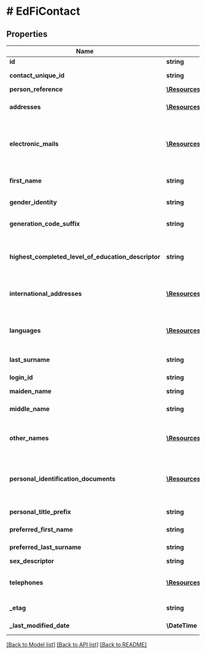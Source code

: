 # # EdFiContact

## Properties

Name | Type | Description | Notes
------------ | ------------- | ------------- | -------------
**id** | **string** |  | [optional]
**contact_unique_id** | **string** | A unique alphanumeric code assigned to a contact. |
**person_reference** | [**\Resources\Model\EdFiPersonReference**](EdFiPersonReference.md) |  | [optional]
**addresses** | [**\Resources\Model\EdFiContactAddress[]**](EdFiContactAddress.md) | An unordered collection of contactAddresses. Contact&#39;s address, if different from the student address. | [optional]
**electronic_mails** | [**\Resources\Model\EdFiContactElectronicMail[]**](EdFiContactElectronicMail.md) | An unordered collection of contactElectronicMails. The numbers, letters, and symbols used to identify an electronic mail (e-mail) user within the network to which the individual or organization belongs. | [optional]
**first_name** | **string** | A name given to an individual at birth, baptism, or during another naming ceremony, or through legal change. |
**gender_identity** | **string** | The gender the contact identifies themselves as. | [optional]
**generation_code_suffix** | **string** | An appendage, if any, used to denote an individual&#39;s generation in his family (e.g., Jr., Sr., III). | [optional]
**highest_completed_level_of_education_descriptor** | **string** | The extent of formal instruction an individual has received (e.g., the highest grade in school completed or its equivalent or the highest degree received). | [optional]
**international_addresses** | [**\Resources\Model\EdFiContactInternationalAddress[]**](EdFiContactInternationalAddress.md) | An unordered collection of contactInternationalAddresses. The set of elements that describes an international address. | [optional]
**languages** | [**\Resources\Model\EdFiContactLanguage[]**](EdFiContactLanguage.md) | An unordered collection of contactLanguages. The language(s) the individual uses to communicate. It is strongly recommended that entries use only ISO 639-2 language codes. | [optional]
**last_surname** | **string** | The name borne in common by members of a family. |
**login_id** | **string** | The login ID for the user; used for security access control interface. | [optional]
**maiden_name** | **string** | The individual&#39;s maiden name. | [optional]
**middle_name** | **string** | A secondary name given to an individual at birth, baptism, or during another naming ceremony. | [optional]
**other_names** | [**\Resources\Model\EdFiContactOtherName[]**](EdFiContactOtherName.md) | An unordered collection of contactOtherNames. Other names (e.g., alias, nickname, previous legal name) associated with a person. | [optional]
**personal_identification_documents** | [**\Resources\Model\EdFiContactPersonalIdentificationDocument[]**](EdFiContactPersonalIdentificationDocument.md) | An unordered collection of contactPersonalIdentificationDocuments. The documents presented as evident to verify one&#39;s personal identity; for example: drivers license, passport, birth certificate, etc. | [optional]
**personal_title_prefix** | **string** | A prefix used to denote the title, degree, position, or seniority of the individual. | [optional]
**preferred_first_name** | **string** | The first name the individual prefers, if different from their legal first name | [optional]
**preferred_last_surname** | **string** | The last name the individual prefers, if different from their legal last name | [optional]
**sex_descriptor** | **string** | A person&#39;s birth sex. | [optional]
**telephones** | [**\Resources\Model\EdFiContactTelephone[]**](EdFiContactTelephone.md) | An unordered collection of contactTelephones. The 10-digit telephone number, including the area code, for the person. | [optional]
**_etag** | **string** | A unique system-generated value that identifies the version of the resource. | [optional]
**_last_modified_date** | **\DateTime** | The date and time the resource was last modified. | [optional]

[[Back to Model list]](../../README.md#models) [[Back to API list]](../../README.md#endpoints) [[Back to README]](../../README.md)
